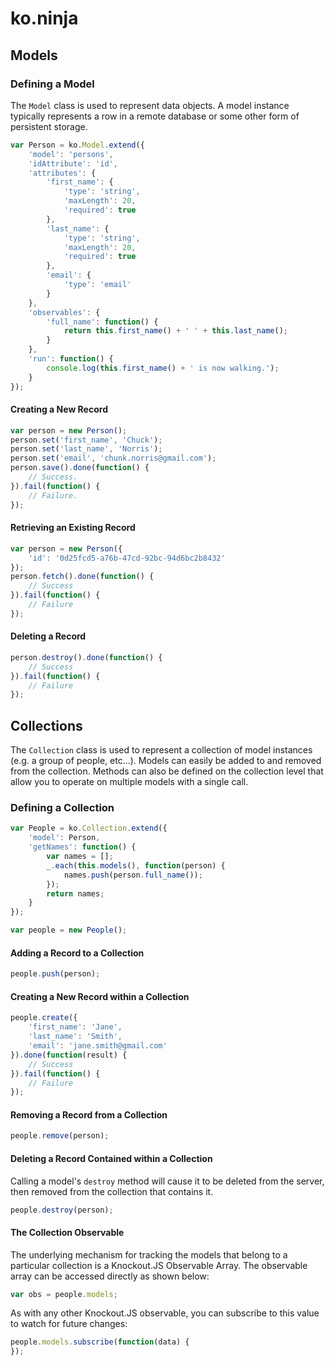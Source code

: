# ko.ninja

## Models

### Defining a Model

The `Model` class is used to represent data objects. A model instance typically represents a row in a remote database or some other form of persistent storage.

```javascript
var Person = ko.Model.extend({
	'model': 'persons',
	'idAttribute': 'id',
	'attributes': {
		'first_name': {
			'type': 'string',
			'maxLength': 20,
			'required': true
		},
		'last_name': {
			'type': 'string',
			'maxLength': 20,
			'required': true
		},
		'email': {
			'type': 'email'
		}
	},
	'observables': {
		'full_name': function() {
			return this.first_name() + ' ' + this.last_name();
		}
	},
	'run': function() {
		console.log(this.first_name() + ' is now walking.');
	}
});
```

#### Creating a New Record

```javascript
var person = new Person();
person.set('first_name', 'Chuck');
person.set('last_name', 'Norris');
person.set('email', 'chunk.norris@gmail.com');
person.save().done(function() {
	// Success.
}).fail(function() {
	// Failure.
});
```

#### Retrieving an Existing Record

```javascript
var person = new Person({
	'id': '0d25fcd5-a76b-47cd-92bc-94d6bc2b8432'
});
person.fetch().done(function() {
	// Success
}).fail(function() {
	// Failure
});
```

#### Deleting a Record

```javascript
person.destroy().done(function() {
	// Success
}).fail(function() {
	// Failure
});
```

## Collections

The `Collection` class is used to represent a collection of model instances (e.g. a group of people, etc...). Models can easily be added to and removed from the collection. Methods can also be defined on the collection level that allow you to operate on multiple models with a single call.

### Defining a Collection

```javascript
var People = ko.Collection.extend({
	'model': Person,
	'getNames': function() {
		var names = [];
		_.each(this.models(), function(person) {
			names.push(person.full_name());
		});
		return names;
	}
});

var people = new People();
```

#### Adding a Record to a Collection

```javascript
people.push(person);
```

#### Creating a New Record within a Collection

```javascript
people.create({
	'first_name': 'Jane',
	'last_name': 'Smith',
	'email': 'jane.smith@gmail.com'
}).done(function(result) {
	// Success
}).fail(function() {
	// Failure
});
```

#### Removing a Record from a Collection

```javascript
people.remove(person);
```

#### Deleting a Record Contained within a Collection

Calling a model's `destroy` method will cause it to be deleted from the server, then removed from the collection that contains it.

```javascript
people.destroy(person);
```

#### The Collection Observable

The underlying mechanism for tracking the models that belong to a particular collection is a Knockout.JS Observable Array. The observable array can be accessed directly as shown below:

```javascript
var obs = people.models;
```

As with any other Knockout.JS observable, you can subscribe to this value to watch for future changes:

```javascript
people.models.subscribe(function(data) {
});
```
